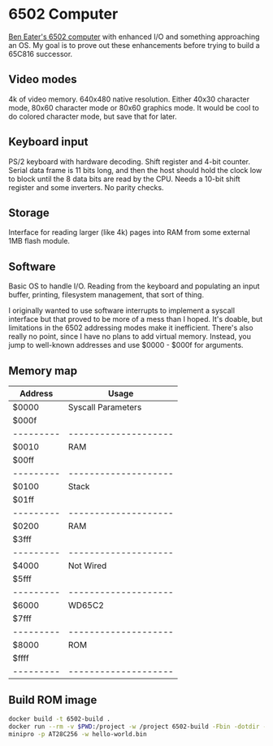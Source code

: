 # 6502 Computer

[Ben Eater's 6502 computer](https://eater.net/6502) with enhanced I/O
and something approaching an OS.  My goal is to prove out these
enhancements before trying to build a 65C816 successor.

## Video modes

4k of video memory.  640x480 native resolution.  Either 40x30
character mode, 80x60 character mode or 80x60 graphics mode.  It would
be cool to do colored character mode, but save that for later.

## Keyboard input

PS/2 keyboard with hardware decoding.  Shift register and 4-bit
counter.  Serial data frame is 11 bits long, and then the host should
hold the clock low to block until the 8 data bits are read by the CPU.
Needs a 10-bit shift register and some inverters.  No parity checks.

## Storage

Interface for reading larger (like 4k) pages into RAM from some
external 1MB flash module.

## Software

Basic OS to handle I/O.  Reading from the keyboard and populating an
input buffer, printing, filesystem management, that sort of thing.

I originally wanted to use software interrupts to implement a syscall
interface but that proved to be more of a mess than I hoped.  It's
doable, but limitations in the 6502 addressing modes make it
inefficient.  There's also really no point, since I have no plans to
add virtual memory.  Instead, you jump to well-known addresses and use
$0000 - $000f for arguments.

## Memory map

| Address | Usage              |
|---------|--------------------|
| $0000   | Syscall Parameters |
| $000f   |                    |
|---------|--------------------|
| $0010   | RAM                |
| $00ff   |                    |
|---------|--------------------|
| $0100   | Stack              |
| $01ff   |                    |
|---------|--------------------|
| $0200   | RAM                |
| $3fff   |                    |
|---------|--------------------|
| $4000   | Not Wired          |
| $5fff   |                    |
|---------|--------------------|
| $6000   | WD65C2             |
| $7fff   |                    |
|---------|--------------------|
| $8000   | ROM                |
| $ffff   |                    |
|---------|--------------------|

## Build ROM image

```bash
docker build -t 6502-build .
docker run --rm -v $PWD:/project -w /project 6502-build -Fbin -dotdir -wdc02 -o hello-world.bin software/hello-world.s
minipro -p AT28C256 -w hello-world.bin
```

